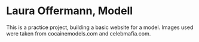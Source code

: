 # Laura Offermann, Modell
This is a practice project, building a basic website for a model. Images used were taken from cocainemodels.com and celebmafia.com.
